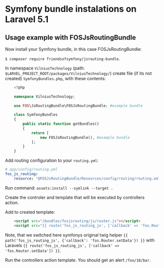 Symfony bundle instalations on Laravel 5.1
===========================================

Usage example with FOSJsRoutingBundle
-------------------------------------

Now install your Symfony bundle, in this case FOSJsRoutingBundle:

` $ composer require friendsofsymfony/jsrouting-bundle `.


In namespace `VilniusTechnology` (path: `$LARVEL_PROJECT_ROOT/packages/VilniusTechnology/`) create file (if its not created) `SymfonyBundles.php`, with these contents:

``` php
    <?php
    
    namespace VilniusTechnology;
    
    use FOS\JsRoutingBundle\FOSJsRoutingBundle; #example bundle
    
    class SymfonyBundles
    {
        public static function getBundles()
        {
            return [
                new FOSJsRoutingBundle(), #example bundle
            ];
        }
    }
```

Add routing configuration to your `routing.yml`:

```yml
# app/config/routing.yml
fos_js_routing:
    resource: "@FOSJsRoutingBundle/Resources/config/routing/routing.xml"
```

Run command: `assets:install --symlink --target .`

Create the controler and template that will be executed by controllers action.

Add to created template:

```html
    <script src="/bundles/fosjsrouting/js/router.js"></script>
    <script src="{{ route('fos_js_routing_js', ['callback' => 'fos.Router.setData']) }}"></script>
```

Note, that we switched here symfonys original twig helper `{{ path('fos_js_routing_js', {'callback': 'fos.Router.setData'}) }}` 
with Laravels `{{ route('fos_js_routing_js', ['callback' => 'fos.Router.setData']) }}`.


Run the controllers action template. You should get an alert `/foo/10/bar`.
